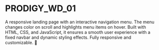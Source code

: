 # PRODIGY_WD_01
A responsive landing page with an interactive navigation menu. The menu changes color on scroll and highlights menu items on hover. Built with HTML, CSS, and JavaScript, it ensures a smooth user experience with a fixed navbar and dynamic styling effects. Fully responsive and customizable. 🚀
